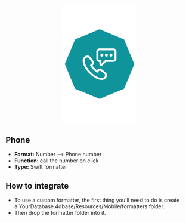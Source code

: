 <p align="center"><img src="https://github.com/4d-for-ios/4d-for-ios-formatter-Phone/blob/master/formatter.png" alt="Phone” height="auto" width="200"></p>

## Phone

* **Format:** Number ⟶ Phone number
* **Function:** call the number on click
* **Type:** Swift formatter

## How to integrate

* To use a custom formatter, the first thing you'll need to do is create a YourDatabase.4dbase/Resources/Mobile/formatters folder.
* Then drop the formatter folder into it.
